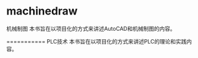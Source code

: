 machinedraw
===========

机械制图
本书旨在以项目化的方式来讲述AutoCAD和机械制图的内容。

===========
PLC技术
本书旨在以项目化的方式来讲述PLC的理论和实践内容。